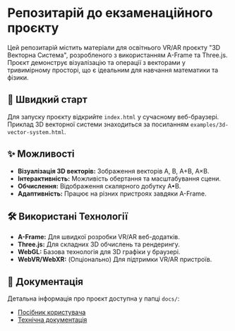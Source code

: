 # Репозитарій до екзаменаційного проєкту

Цей репозитарій містить матеріали для освітнього VR/AR проєкту "3D Векторна Система", розробленого з використанням A-Frame та Three.js. Проєкт демонструє візуалізацію та операції з векторами у тривимірному просторі, що є ідеальним для навчання математики та фізики.

## 🚀 Швидкий старт

Для запуску проєкту відкрийте `index.html` у сучасному веб-браузері.
Приклад 3D векторної системи знаходиться за посиланням `examples/3d-vector-system.html`.

## ✨ Можливості

* **Візуалізація 3D векторів:** Зображення векторів A, B, A+B, A×B.
* **Інтерактивність:** Можливість обертання та масштабування сцени.
* **Обчислення:** Відображення скалярного добутку A•B.
* **Адаптивність:** Працює на різних пристроях завдяки A-Frame.

## 🛠️ Використані Технології

* **A-Frame:** Для швидкої розробки VR/AR веб-додатків.
* **Three.js:** Для складних 3D обчислень та рендерингу.
* **WebGL:** Базова технологія для 3D графіки у браузері.
* **WebVR/WebXR:** (Опціонально) Для підтримки VR/AR пристроїв.

## 📄 Документація

Детальна інформація про проєкт доступна у папці `docs/`:

* [Посібник користувача](docs/user-guide.md)
* [Технічна документація](docs/technical-docs.md)

